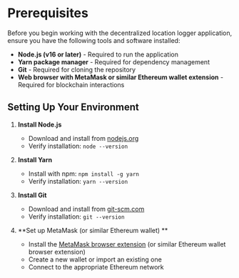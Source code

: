 # Prerequisites

Before you begin working with the decentralized location logger application, ensure you have the following tools and software installed:

- **Node.js (v16 or later)** - Required to run the application
- **Yarn package manager** - Required for dependency management
- **Git** - Required for cloning the repository
- **Web browser with MetaMask or similar Ethereum wallet extension** - Required for blockchain interactions

## Setting Up Your Environment

1. **Install Node.js**
   - Download and install from [nodejs.org](https://nodejs.org/)
   - Verify installation: `node --version`

2. **Install Yarn**
   - Install with npm: `npm install -g yarn`
   - Verify installation: `yarn --version`

3. **Install Git**
   - Download and install from [git-scm.com](https://git-scm.com/downloads)
   - Verify installation: `git --version`

4. **Set up MetaMask (or similar Ethereum wallet) **
   - Install the [MetaMask browser extension](https://metamask.io/download/) (or similar Ethereum wallet browser extension)
   - Create a new wallet or import an existing one
   - Connect to the appropriate Ethereum network